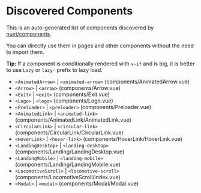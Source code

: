 # Discovered Components

This is an auto-generated list of components discovered by [nuxt/components](https://github.com/nuxt/components).

You can directly use them in pages and other components without the need to import them.

**Tip:** If a component is conditionally rendered with `v-if` and is big, it is better to use `Lazy` or `lazy-` prefix to lazy load.

- `<AnimatedArrow>` | `<animated-arrow>` (components/AnimatedArrow.vue)
- `<Arrow>` | `<arrow>` (components/Arrow.vue)
- `<Exit>` | `<exit>` (components/Exit.vue)
- `<Logo>` | `<logo>` (components/Logo.vue)
- `<Preloader>` | `<preloader>` (components/Preloader.vue)
- `<AnimatedLink>` | `<animated-link>` (components/AnimatedLink/AnimatedLink.vue)
- `<CircularLink>` | `<circular-link>` (components/CircularLink/CircularLink.vue)
- `<HoverLink>` | `<hover-link>` (components/HoverLink/HoverLink.vue)
- `<LandingDesktop>` | `<landing-desktop>` (components/Landing/LandingDesktop.vue)
- `<LandingMobile>` | `<landing-mobile>` (components/Landing/LandingMobile.vue)
- `<LocomotiveScroll>` | `<locomotive-scroll>` (components/LocomotiveScroll/index.vue)
- `<Modal>` | `<modal>` (components/Modal/Modal.vue)
